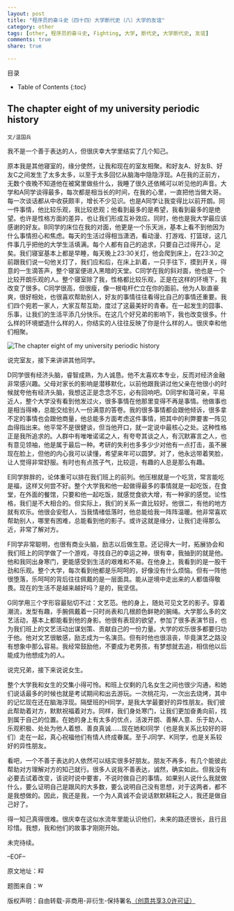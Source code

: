 ```yaml
---
layout: post
title: "程序员的奋斗史（四十四）大学断代史（八）大学的友谊"
category: other
tags: [other, 程序员的奋斗史, Fighting, 大学, 断代史, 大学断代史, 友谊]
comments: true
share: true

---
```



目录

* Table of Contents
{:toc}

## The chapter eight of my university periodic history ##

`文/温国兵`

我不是一个善于表达的人，但很庆幸大学里结实了几个知己。

原本我是其他寝室的，缘分使然，让我和现在的室友相聚。和好友A、好友B、好友C之间发生了太多太多，以至于太多回忆从脑海中隐隐浮现。A在我的正前方，无数个夜晚不知道他在被窝里做些什么，我睡了很久还依稀可以听见他的声音。大学和A同学谈得最多，每次都是相当长的时间，在我的心里，一直把他当做大哥。每一次谈话都从中收获颇丰，增长不少见识。也是A同学让我变得比以前开朗。同一件事情，他比较乐观，我比较悲观；他看到最多的是希望，我看到最多的是绝望。也许是性格方面的差异，也让我们形成互补效应。同时，他也是我大学最应该感谢的好友。B同学的床位在我的对面，他更是一个乐天派，基本上看不到他因为什么事情担心和焦虑。每天的生活过得相当潇洒，看动漫、打游戏、打篮球，这几件事几乎把他的大学生活填满。每个人都有自己的追求，只要自己过得开心，足矣。我们寝室基本上都是早睡，每天晚上23:30关灯，他会爬到床上，在23:30之前跟我们说一句他关灯了，我们应和后，在床上趴着，一只手往下，摸到开关，得意的一生滴答声，整个寝室便进入黑暗的天堂。C同学在我的斜对面，他也是一个比较开朗乐观的人。整个寝室除了我，性格都比较乐观，正是在这样的环境下，我改变了很多。C同学很高，但很瘦，像一根电杆伫立在你的面前。他为人耿直豪爽，很好相处，也很喜欢帮助别人，好友的事情往往看得比自己的事情还重要。我们四个宛若一家人，大家互帮互助，度过了这最美好的青春。在一起发生的囧事、乐事，让我们的生活平添几分快乐。在这几个好兄弟的影响下，我也改变很多。什么样的环境塑造什么样的人，你结实的人往往反映了你是什么样的人。很庆幸和他们相聚。

![The chapter eight of my university periodic history](http://i.imgur.com/17sJqQS.jpg)

说完室友，接下来讲讲其他同学。

D同学很有经济头脑，睿智成熟，为人诚恳。他不太喜欢本专业，反而对经济金融非常感兴趣。父母对家长的影响是潜移默化，以前他跟我讲过他父亲在他很小的时候就夸他有经济头脑，我想这正是念念不忘，必有回响吧。D同学和蔼可亲，平易近人，整个大学没有看到他发过火，很多事情在他那里变得不再是事情。他做事也是相当得棒，总能交给别人一份满意的答卷。我的很多事情都会跟他倾诉，很多拿不定的事情也会跟他商量，他总能多方面考虑这件事情，把其中的利弊要害一阵见血得指出来。他平常不是很健谈，但当他开口，就一定说中最核心之处。这种性格正是我所追求的。人群中有唯唯诺诺之人，有夸夸其谈之人，有沉默寡言之人，也有意见领袖，他是属于最后一种。考研的失利也多多少少对他有一点打击，虽不展现在脸上，但他的内心我可以读懂，希望来年可以圆梦。对了，他永远带着笑脸，让人觉得非常舒服。有时也有点孩子气，比较逗，有趣的人总是那么有趣。

E同学胖胖的，论体重可以排在我们班上的前列。他压根就是一个吃货，常言能吃是福，这样又何尝不好。整个大学我和他一起做得最多的事情就是一起吃饭，在食堂，在外面的餐馆，只要和他一起吃饭，就感觉食欲大增，有一种家的感觉。论性格，我们是不大相合的。但实际上，我们的关系一直比较好。他很二，有他的地方就有欢乐。他很会安慰人，当我情绪低落时，他总能给我一阵阵温暖。他非常喜欢帮助别人，哪里有困难，总能看到他的影子。或许这就是缘分，让我们走得那么近，非常了解对方。

F同学非常聪明，也很有商业头脑，励志以后做生意。还记得大一时，拓展协会和我们班上的同学做了一个游戏，寻找自己的幸运之神，很有幸，我抽到的就是他。他和我同出身寒门，更能感受到生活的艰难和不易。在他身上，我看到的是一股干劲和乐观。整个大学，每次看到他都是乐呵呵的，好像没有什么烦恼。但有一阵他很堕落，乐呵呵的背后往往佩戴的是一层面具。能从逆境中走出来的人都值得敬畏。现在的生活不是越来越好吗？是的，我坚信。

G同学用三个字形容最贴切不过：文艺范。他的身上，随处可见文艺的影子。穿着潮流，发型有趣，手腕佩戴着一只时尚表和几根颜色鲜艳的腕绳。大学那么多的文艺活动，基本上都能看到他的身影。他很有表现的欲望，参加了很多表演节目，也为我们班上的文艺活动出谋划策、贡献自己的一份力量。大学的欢乐很多都要归功于他。他对文艺很敏感，励志成为一名演员。但有时他也很沮丧，毕竟演艺之路没有想象中那么容易。我经常鼓励他，不要成为老男孩，有梦想就去追，相信他以后能成为他想成为的人。

说完兄弟，接下来说说女生。

整个大学我和女生的交集小得可怜。和班上仅剩的几名女生之间也很少沟通，和她们说话最多的时候也就是考试期间和出去游玩。一次桃花沟，一次出去烧烤，其中的记忆现在还在脑海浮现。隔壁班的H同学，是我大学最要好的异性朋友。我们彼此帮助着对方，默默祝福着对方。同样，我们身处寒门，让我们更加奋勇向前，找到属于自己的位置。在她的身上有太多的优点，活泼开朗、善解人意、乐于助人、乐观积极、处处为他人着想、善良真诚……现在她和I同学（也是我关系比较好的哥们）走在一起，真心祝福他们有情人终成眷属。至于J同学、K同学，也是关系较好的异性朋友。

看吧，一个不善于表达的人依然可以结实很多好朋友。朋友不再多，有几个能彼此帮助对方理解对方的知己就行。很多人说我不善表达，诚然，确实如此。但我没有必要去试着改变，该说时说中要害，不说时做自己的事情。如果别人说什么我就做什么，要么证明自己是跟风的大多数，要么说明自己没有思想，对于这两者，都不是我想做的。因此，我还是我，一个为人真诚不会说话默默耕耘之人，我还是做自己好了。

得一知己真得很难。很庆幸在这似水流年里能认识他们，未来的路还很长，且行且珍惜。我想，我和他们的故事才刚刚开始。

未完待续。

–EOF–

原文地址：<a href="http://blog.csdn.net/justdb/article/details/37993183" target="_blank"><img src="http://i.imgur.com/BROigUO.jpg" title="程序员的奋斗史（四十四）大学断代史（八）大学的友谊" height="16px" width="16px" border="0" alt="程序员的奋斗史（四十四）大学断代史（八）大学的友谊" /></a>

题图来自：<a href="http://what-buddha-said.net/drops/Selfless_Friendship_is_Sweetest.htm" target="_blank"><img src="http://i.imgur.com/7cj4dwE.png" title="what-buddha-said" height="16px" width="16px" border="0" alt="what-buddha-said" /></a>

版权声明：自由转载-非商用-非衍生-保持署名<a href="http://creativecommons.org/licenses/by-nc-nd/3.0/deed.zh" target="_blank">（创意共享3.0许可证）</a>

